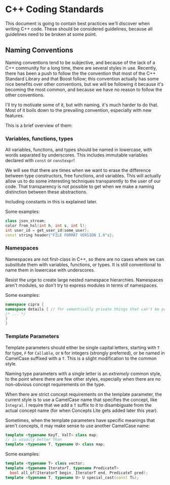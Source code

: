 C++ Coding Standards
====================

This document is going to contain best practices we'll discover when
writing C++ code.  These should be considered guidelines, because all
guidelines need to be broken at some point.

Naming Conventions
------------------

Naming conventions tend to be subjective, and because of the lack of a
C++ community for a long time, there are several styles in use.
Recently, there has been a push to follow the the convention that most
of the C++ Standard Library and that Boost follow; this convention
actually has some nice benefits over other conventions, but we will be
following it because it's becoming the most common, and because we
have no reason to follow the other conventions.

I'll try to motivate some of it, but with naming, it's much harder to
do that.  Most of it boils down to the prevailing convention,
especially with new features.

This is a brief overview of them:

### Variables, functions, types

All variables, functions, and types should be named in lowercase, with
words separated by underscores.  This includes immutable variables
declared with `const` or `constexpr`!

We will see that there are times when we want to erase the difference
between type constructors, free functions, and variables.  This will
actually allow us to do some interesting techniques transparently to
the user of our code.  That transparency is not possible to get when
we make a naming distinction between these abstractions.

Including constants in this is explained later.

Some examples:

```cpp
class json_stream;
color from_hsl(int h, int s, int l);
int user_id = get_user_id(some_user);
const string header{"FILE FORMAT VERSION 1.0"s};
```

### Namespaces

Namespaces are not first-class in C++, so there are no cases where we
can substitute them with variables, functions, or types.  It is still
conventional to name them in lowercase with underscores.

Resist the urge to create large nested namespace hierarchies.
Namespaces aren't modules, so don't try to express modules in terms of
namespaces.

Some examples:

```cpp
namespace cipra {
namespace details { // for semantically private things that can't be private :(
/* ... */
}
}
```

### Template Parameters

Template parameters should either be single capital letters, starting
with `T` for type, `F` for `Callable`, or `N` for integers (strongly
preferred), or be named in CamelCase suffixed with a `T`.  This is a
slight modification to the common style.

Naming type parameters with a single letter is an _extremely_ common
style, to the point where there are few other styles, especially when
there are no non-obvious concept requirements on the type.

When there are strict concept requirements on the template parameter,
the current style is to use a CamelCase name that specifies the
concept, like `Integral`.  I require that we add a `T` suffix to it to
disambiguate from the actual concept name (for when Concepts Lite gets
added later this year).

Sometimes, when the template parameters have specific meanings that
aren't concepts, it may make sense to use another CamelCase name:

```cpp
template <typename KeyT, ValT> class map;
// is usually better than
template <typename T, typename U> class map;
```

Some examples:

```cpp
template <typename T> class vector;
template <typename IteratorT, typename PredicateT>
  bool all_of(IteratorT begin, IteratorT end, PredicateT pred);
template <typename T, typename U> U special_cast(const T&);
```
